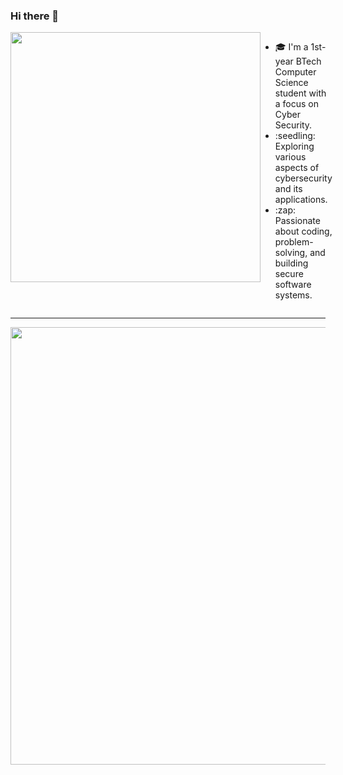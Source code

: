 ### Hi there 👋
<div style="display: flex; align-items: flex-start;">
  <div style="flex: 1;">
    <img src="https://media.giphy.com/media/v1.Y2lkPTc5MGI3NjExdGJzOHlmbmczNGd4bDR1YjJvanRranJvMGR5NWNsdXphbzVrbWF2eCZlcD12MV9pbnRlcm5hbF9naWZfYnlfaWQmY3Q9Zw/u2pmTWUi0MXjyrMaVj/giphy.gif" width="400"/>
  </div>
  <div style="flex: 2;">
    <ul>
      <li>🎓 I'm a 1st-year BTech Computer Science student with a focus on Cyber Security.</li>
      <li>:seedling: Exploring various aspects of cybersecurity and its applications.</li>
      <li>:zap: Passionate about coding, problem-solving, and building secure software systems.</li>
    </ul>
  </div>
</div>

<!-- Section Divider -->
<hr>
<div style="text-align: right;">
  <a href="https://git.io/streak-stats">
      <img src="https://github-readme-streak-stats.herokuapp.com?user=antnjhn&theme=transparent&hide_border=true&border_radius=5&date_format=j%20M%5B%20Y%5D&exclude_days=Fri" alt="GitHub Streak" width="900" height="700" />
  </a>
</div>

